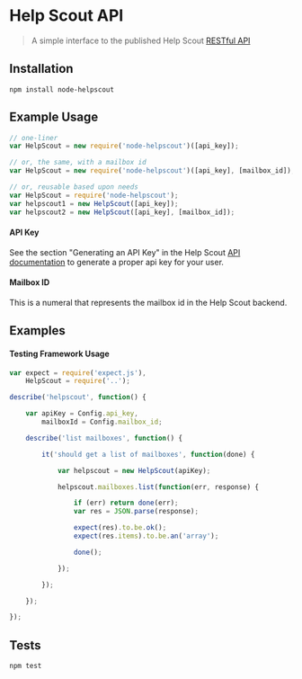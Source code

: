 # Help Scout API
> A simple interface to the published Help Scout [RESTful API](http://developer.helpscout.net/help-desk-api/)

## Installation

`npm install node-helpscout`

## Example Usage

```javascript
// one-liner
var HelpScout = new require('node-helpscout')([api_key]);
```

```javascript
// or, the same, with a mailbox id
var HelpScout = new require('node-helpscout')([api_key], [mailbox_id]);
```

```javascript
// or, reusable based upon needs
var HelpScout = require('node-helpscout');
var helpscout1 = new HelpScout([api_key]);
var helpscout2 = new HelpScout([api_key], [mailbox_id]);
```

#### API Key
See the section "Generating an API Key" in the Help Scout [API documentation](http://developer.helpscout.net/help-desk-api/) to generate a proper api key for your user.

#### Mailbox ID
This is a numeral that represents the mailbox id in the Help Scout backend.

## Examples

#### Testing Framework Usage

```javascript
var expect = require('expect.js'),
	HelpScout = require('..');

describe('helpscout', function() {

	var apiKey = Config.api_key,
		mailboxId = Config.mailbox_id;

	describe('list mailboxes', function() {

		it('should get a list of mailboxes', function(done) {

			var helpscout = new HelpScout(apiKey);

			helpscout.mailboxes.list(function(err, response) {

				if (err) return done(err);
				var res = JSON.parse(response);

				expect(res).to.be.ok();
				expect(res.items).to.be.an('array');

				done();

			});

		});

	});

});
```

## Tests

`npm test`